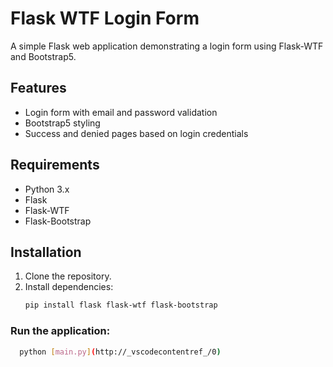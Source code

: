 # Flask WTF Login Form

A simple Flask web application demonstrating a login form using Flask-WTF and Bootstrap5.

## Features

- Login form with email and password validation
- Bootstrap5 styling
- Success and denied pages based on login credentials

## Requirements

- Python 3.x
- Flask
- Flask-WTF
- Flask-Bootstrap

## Installation

1. Clone the repository.
2. Install dependencies:
   ```sh
   pip install flask flask-wtf flask-bootstrap
   ```

### Run the application:

```sh
  python [main.py](http://_vscodecontentref_/0)
```
